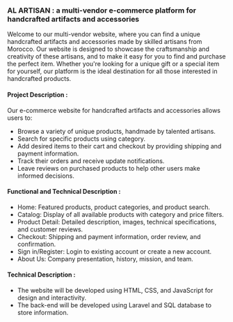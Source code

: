 <h3>AL ARTISAN : a multi-vendor e-commerce platform for handcrafted artifacts and accessories</h3>
<p>Welcome to our multi-vendor website, where you can find a unique handcrafted artifacts and accessories made by skilled artisans from Morocco. Our website is designed to showcase the craftsmanship and creativity of these artisans, and to make it easy for you to find and purchase the perfect item. Whether you're looking for a unique gift or a special item for yourself, our platform is the ideal destination for all those interested in handcrafted products.<p>

<h4>Project Description :</h4>
<p>Our e-commerce website for handcrafted artifacts and accessories allows users to:</p>

<ul>
<li>Browse a variety of unique products, handmade by talented artisans.</li>
<li>Search for specific products using category.</li>
<li>Add desired items to their cart and checkout by providing shipping and payment information.</li>
<li>Track their orders and receive update notifications.</li>
<li>Leave reviews on purchased products to help other users make informed decisions.</li>
</ul>
<h4>Functional and Technical Description :</h4>
<ul>
<li>Home: Featured products, product categories, and product search.</li>
<li>Catalog: Display of all available products with category and price filters.</li>
<li>Product Detail: Detailed description, images, technical specifications, and customer reviews.</li>
<li>Checkout: Shipping and payment information, order review, and confirmation.</li>
<li>Sign in/Register: Login to existing account or create a new account.</li>
<li>About Us: Company presentation, history, mission, and team.</li>
</ul>

<h4>Technical Description :</h4>
<ul>
<li>The website will be developed using HTML, CSS, and JavaScript for design and interactivity.</li>
<li>The back-end will be developed using Laravel and SQL database to store information.</li>
</ul>
